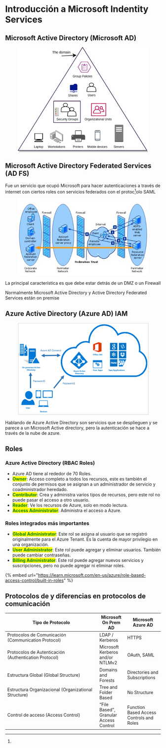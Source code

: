 # Introducción a Microsoft Indentity Services

## Microsoft Active Directory (Microsoft AD)

<figure><img src="../.gitbook/assets/image (7) (2).png" alt=""><figcaption></figcaption></figure>

## Microsoft Active Directory Federated Services (AD FS)

Fue un servicio que ocupó Microsoft para hacer autenticaciones a través de internet con ciertos roles con servicios federados con el protoc[^1]olo SAML

<figure><img src="../.gitbook/assets/image (4) (2) (1).png" alt=""><figcaption></figcaption></figure>

La principal característica es que debe estar detrás de un DMZ  o un Firewall

Normalmente Microsoft Active Directory y Active Directory Federated Services están on premise

## Azure Active Directory (Azure AD) IAM

<figure><img src="../.gitbook/assets/image (2) (2).png" alt=""><figcaption></figcaption></figure>

Hablando de Azure Active Directory son servicios que se desplieguen y se parece a un Microsoft Active directory, pero la autenticación se hace a través de la nube de azure.

## Roles

### Azure Active Directory (RBAC Roles)

* Azure AD tiene al rededor de 70 Roles.
* <mark style="color:green;">**Owner**</mark>: Acceso completo a todos los recursos, este es también el conjunto de permisos que se asignan a un administrador de servicio y coadministrador heredado.
* <mark style="color:green;">**Contributor**</mark>: Crea y administra varios tipos de recursos, pero este rol no puede pasar el acceso a otro usuario.
* <mark style="color:green;">**Reader**</mark>: Ve los recursos de Azure, solo en modo lectura.
* <mark style="color:green;">**Access Administrator**</mark>: Administra el acceso a Azure.

### Roles integrados más importantes

* <mark style="color:green;">**Global Administrator**</mark>: Este rol se asigna al usuario que se registró originalmente para el Azure Tenant. Es la cuenta de mayor privilegio en una organización.
* <mark style="color:green;">**User Administrator**</mark>: Este rol puede agregar y eliminar usuarios. También puede cambiar contraseñas.
* <mark style="color:green;">**Billing Administrator**</mark>: Este rol puede agregar nuevos servicios y suscripciones, pero no puede agregar ni eliminar roles.

{% embed url="https://learn.microsoft.com/en-us/azure/role-based-access-control/built-in-roles" %}



## Protocolos de y diferencias en protocolos de comunicación

<table><thead><tr><th width="284.3333333333333">Tipo de Protocolo</th><th>Microsoft On Prem AD</th><th>Microsoft Azure AD</th></tr></thead><tbody><tr><td>Protocolos de Comunicación (Communication Protocol)</td><td>LDAP / Kerberos</td><td>HTTPS</td></tr><tr><td>Protocolos de Autenticación (Authentication Protocol)</td><td>Microsoft Kerberos and/or NTLMv2</td><td>OAuth, SAML</td></tr><tr><td>Estructura Global (Global Structure)</td><td>Domains and Forests</td><td>Directories and Subscriptions</td></tr><tr><td>Estructura Organizacional (Organizational Structure)</td><td>Tree and Folder Based</td><td>No Structure</td></tr><tr><td>Control de acceso (Access Control)</td><td>“File Based”, Granular Access Control</td><td>Function Based Access Controls and Roles</td></tr></tbody></table>









[^1]: 
